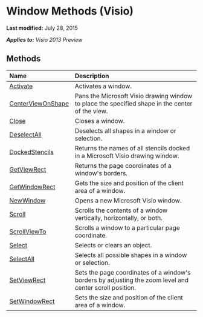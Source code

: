 
# Window Methods (Visio)

 **Last modified:** July 28, 2015

 _**Applies to:** Visio 2013 Preview_

## Methods



|**Name**|**Description**|
|:-----|:-----|
| [Activate](e34a74e0-8a47-a0bb-4ac5-6fdc8c9e5e08.md)|Activates a window.|
| [CenterViewOnShape](23f219be-bfb7-0f5b-89c0-855093e4bbd9.md)|Pans the Microsoft Visio drawing window to place the specified shape in the center of the view.|
| [Close](43cb221f-ea65-c12a-e664-0f0fb35685e0.md)|Closes a window.|
| [DeselectAll](926c8578-4c78-efbc-d189-b513fee7ee2f.md)|Deselects all shapes in a window or selection.|
| [DockedStencils](d16865ee-a21f-75c7-55c4-8b30f1ae91e3.md)|Returns the names of all stencils docked in a Microsoft Visio drawing window.|
| [GetViewRect](3281d1af-6745-1b74-5071-e388fa1dc32c.md)|Returns the page coordinates of a window's borders.|
| [GetWindowRect](272714c6-3502-4baa-5006-2dcec8c0dfbd.md)|Gets the size and position of the client area of a window.|
| [NewWindow](0cca00d4-9cf4-6a30-b9f2-a37fbad69296.md)|Opens a new Microsoft Visio window.|
| [Scroll](7d30ce8f-03b1-26ff-1495-efb9213083fa.md)|Scrolls the contents of a window vertically, horizontally, or both.|
| [ScrollViewTo](c2930ee2-f56f-2e3e-cc9a-db73e1d99cd1.md)|Scrolls a window to a particular page coordinate.|
| [Select](04394905-0b6b-a07d-4085-a46cecf8afe3.md)|Selects or clears an object.|
| [SelectAll](81c32217-3336-3017-ecdc-cfa0f6048fc2.md)|Selects all possible shapes in a window or selection.|
| [SetViewRect](ab2da074-6e55-3aa7-9c4a-ae299b65a9c9.md)|Sets the page coordinates of a window's borders by adjusting the zoom level and center scroll position.|
| [SetWindowRect](f9f24c79-9c8f-ec0d-f894-1c10150db75e.md)|Sets the size and position of the client area of a window.|

